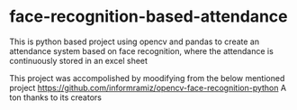 # face-recognition-based-attendance
This is python based project using opencv and pandas to create an attendance system based on face recognition, where the attendance is continuously stored in an excel sheet

This project was accompolished by moodifying from the below mentioned project
https://github.com/informramiz/opencv-face-recognition-python
A ton thanks to its creators
